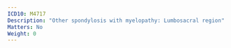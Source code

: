 ```yaml
---
ICD10: M4717
Description: "Other spondylosis with myelopathy: Lumbosacral region"
Matters: No
Weight: 0
---
```

